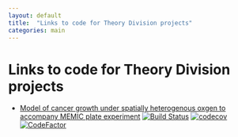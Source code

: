 ```yaml
---
layout: default
title:  "Links to code for Theory Division projects"
categories: main
---
```


# Links to code for Theory Division projects

* [Model of cancer growth under spatially heterogenous oxgen to accompany MEMIC plate experiment](https://github.com/emilydolson/memic_model) [![Build Status](https://travis-ci.com/emilydolson/memic_model.svg?branch=master)](https://travis-ci.com/emilydolson/memic_model) [![codecov](https://codecov.io/gh/emilydolson/memic_model/branch/master/graph/badge.svg)](https://codecov.io/gh/emilydolson/memic_model) [![CodeFactor](https://www.codefactor.io/repository/github/emilydolson/memic_model/badge)](https://www.codefactor.io/repository/github/emilydolson/memic_model)

